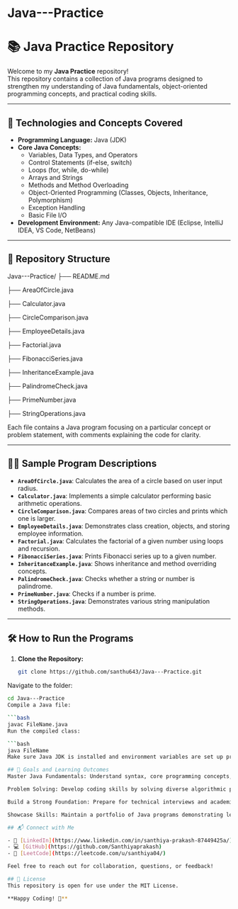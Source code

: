 # Java---Practice
# 📚 Java Practice Repository

Welcome to my **Java Practice** repository!  
This repository contains a collection of Java programs designed to strengthen my understanding of Java fundamentals, object-oriented programming concepts, and practical coding skills.

---

## 🚀 Technologies and Concepts Covered

- **Programming Language:** Java (JDK)
- **Core Java Concepts:**
  - Variables, Data Types, and Operators
  - Control Statements (if-else, switch)
  - Loops (for, while, do-while)
  - Arrays and Strings
  - Methods and Method Overloading
  - Object-Oriented Programming (Classes, Objects, Inheritance, Polymorphism)
  - Exception Handling
  - Basic File I/O
- **Development Environment:** Any Java-compatible IDE (Eclipse, IntelliJ IDEA, VS Code, NetBeans)

---

## 📂 Repository Structure

Java---Practice/
├── README.md

├── AreaOfCircle.java

├── Calculator.java

├── CircleComparison.java

├── EmployeeDetails.java

├── Factorial.java

├── FibonacciSeries.java

├── InheritanceExample.java

├── PalindromeCheck.java

├── PrimeNumber.java

├── StringOperations.java



Each file contains a Java program focusing on a particular concept or problem statement, with comments explaining the code for clarity.

---

## 🧑‍💻 Sample Program Descriptions

- **`AreaOfCircle.java`**: Calculates the area of a circle based on user input radius.
- **`Calculator.java`**: Implements a simple calculator performing basic arithmetic operations.
- **`CircleComparison.java`**: Compares areas of two circles and prints which one is larger.
- **`EmployeeDetails.java`**: Demonstrates class creation, objects, and storing employee information.
- **`Factorial.java`**: Calculates the factorial of a given number using loops and recursion.
- **`FibonacciSeries.java`**: Prints Fibonacci series up to a given number.
- **`InheritanceExample.java`**: Shows inheritance and method overriding concepts.
- **`PalindromeCheck.java`**: Checks whether a string or number is palindrome.
- **`PrimeNumber.java`**: Checks if a number is prime.
- **`StringOperations.java`**: Demonstrates various string manipulation methods.

---

## 🛠️ How to Run the Programs

1. **Clone the Repository:**
   ```bash
   git clone https://github.com/santhu643/Java---Practice.git
Navigate to the folder:

```bash
cd Java---Practice
Compile a Java file:

```bash
javac FileName.java
Run the compiled class:

```bash
java FileName
Make sure Java JDK is installed and environment variables are set up properly.

## 🎯 Goals and Learning Outcomes
Master Java Fundamentals: Understand syntax, core programming concepts, and object-oriented principles.

Problem Solving: Develop coding skills by solving diverse algorithmic problems.

Build a Strong Foundation: Prepare for technical interviews and academic projects.

Showcase Skills: Maintain a portfolio of Java programs demonstrating learning progress.

## 📬 Connect with Me

- 🔗 [LinkedIn](https://www.linkedin.com/in/santhiya-prakash-87449425a/)
- 💻 [GitHub](https://github.com/Santhiyaprakash)
- 🧠 [LeetCode](https://leetcode.com/u/santhiya04/)

Feel free to reach out for collaboration, questions, or feedback!

## 📄 License
This repository is open for use under the MIT License.

**Happy Coding! 🚀**
